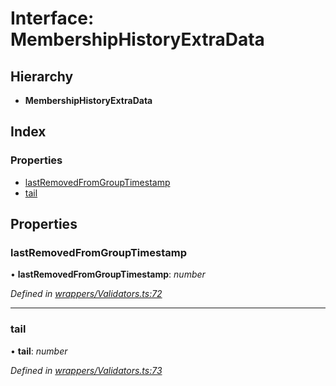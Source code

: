 # Interface: MembershipHistoryExtraData

## Hierarchy

* **MembershipHistoryExtraData**

## Index

### Properties

* [lastRemovedFromGroupTimestamp](_wrappers_validators_.membershiphistoryextradata.md#lastremovedfromgrouptimestamp)
* [tail](_wrappers_validators_.membershiphistoryextradata.md#tail)

## Properties

###  lastRemovedFromGroupTimestamp

• **lastRemovedFromGroupTimestamp**: *number*

*Defined in [wrappers/Validators.ts:72](https://github.com/medhak1/celo-monorepo/blob/master/packages/sdk/contractkit/src/wrappers/Validators.ts#L72)*

___

###  tail

• **tail**: *number*

*Defined in [wrappers/Validators.ts:73](https://github.com/medhak1/celo-monorepo/blob/master/packages/sdk/contractkit/src/wrappers/Validators.ts#L73)*
